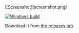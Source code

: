 ![Screenshot][screenshot.png]

[![Windows build](https://ci.appveyor.com/api/projects/status/yxwei6gahro4v6qk?svg=true)](https://ci.appveyor.com/project/mikejsavage/mudgangster-windows)

Download it from [the releases tab](https://github.com/mikejsavage/mudgangster/releases).
